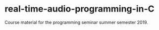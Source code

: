 # real-time-audio-programming-in-C
Course material for the programming seminar summer semester 2019.
